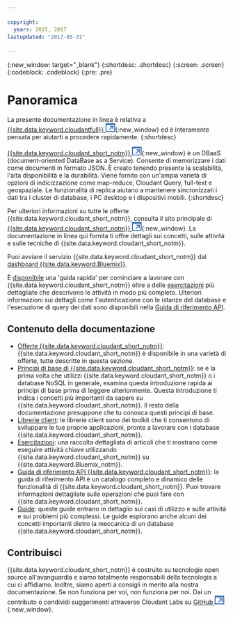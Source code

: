 ```yaml
---

copyright:
  years: 2015, 2017
lastupdated: "2017-05-31"

---
```


{:new_window: target="_blank"}
{:shortdesc: .shortdesc}
{:screen: .screen}
{:codeblock: .codeblock}
{:pre: .pre}

# Panoramica

La presente documentazione in linea è relativa a [{{site.data.keyword.cloudantfull}} ![Icona link esterno](images/launch-glyph.svg "Icona link esterno")](http://www.ibm.com/analytics/us/en/technology/cloud-data-services/cloudant/){:new_window}
ed è interamente pensata per aiutarti a procedere rapidamente.
{:shortdesc}

[{{site.data.keyword.cloudant_short_notm}} ![Icona link esterno](images/launch-glyph.svg "Icona link esterno")](https://www.youtube.com/watch?v=xfO3m1I3SKg&feature=youtu.be){:new_window}
è un DBaaS (document-oriented DataBase as a Service).
Consente di memorizzare i dati come documenti in formato JSON.
È creato tenendo presente la scalabilità,
l'alta disponibilità
e la durabilità.
Viene fornito con un'ampia varietà di opzioni di indicizzazione come map-reduce,
Cloudant Query,
full-text e
geospaziale.
Le funzionalità di replica aiutano a mantenere sincronizzati i dati
tra i cluster di database, i PC desktop e i dispositivi mobili.
{:shortdesc}

Per ulteriori informazioni su tutte le offerte {{site.data.keyword.cloudant_short_notm}},
consulta il sito principale di [{{site.data.keyword.cloudant_short_notm}} ![Icona link esterno](images/launch-glyph.svg "Icona link esterno")](http://www.ibm.com/analytics/us/en/technology/cloud-data-services/cloudant/){:new_window}.
La documentazione in linea qui fornita ti offre
dettagli sui concetti, sulle attività e sulle tecniche di
{{site.data.keyword.cloudant_short_notm}}.

Puoi avviare il servizio {{site.data.keyword.cloudant_short_notm}} dal
[dashboard {{site.data.keyword.Bluemix}}](https://console.ng.bluemix.net/catalog/services/cloudant-nosql-db/).

È [disponibile](index.html) una 'guida rapida' per cominciare a lavorare con {{site.data.keyword.cloudant_short_notm}}
oltre a delle
[esercitazioni](tutorials/index.html) più dettagliate che descrivono le attività in modo più completo.
Ulteriori informazioni sui dettagli come l'autenticazione con le istanze del database
e l'esecuzione di query dei dati
sono disponibili nella [Guida di riferimento API](api/index.html).

<div id="contents"></div>

## Contenuto della documentazione

*	[Offerte {{site.data.keyword.cloudant_short_notm}}](offerings/index.html): {{site.data.keyword.cloudant_short_notm}} è disponibile in una
varietà di offerte,
	tutte descritte in questa sezione.
*	[Principi di base di {{site.data.keyword.cloudant_short_notm}}](basics/index.html):
  se è la prima volta che utilizzi {{site.data.keyword.cloudant_short_notm}} o i database NoSQL in generale,
	esamina questa introduzione rapida ai principi di base prima di leggere ulteriormente.
	Questa introduzione ti indica i concetti più importanti da sapere su {{site.data.keyword.cloudant_short_notm}}.
	Il resto della documentazione presuppone che tu conosca questi principi di base.
*	[Librerie client](libraries/index.html): le librerie client sono dei toolkit
	che ti consentono di sviluppare le tue proprie applicazioni,
	pronte a lavorare con i database {{site.data.keyword.cloudant_short_notm}}.
* [Esercitazioni](tutorials/index.html): una raccolta dettagliata di articoli
  che ti mostrano come eseguire attività chiave utilizzando {{site.data.keyword.cloudant_short_notm}} su {{site.data.keyword.Bluemix_notm}}.
*	[Guida di riferimento API {{site.data.keyword.cloudant_short_notm}}](api/index.html): la guida di riferimento API
	è un catalogo completo e dinamico delle funzionalità di {{site.data.keyword.cloudant_short_notm}}.
	Puoi trovare informazioni dettagliate sulle operazioni che puoi fare con {{site.data.keyword.cloudant_short_notm}}.
*	[Guide](guides/index.html): queste guide entrano in dettaglio sui
	casi di utilizzo e sulle attività e sui problemi più complessi.
	Le guide esplorano anche alcuni dei concetti importanti dietro la meccanica di un database {{site.data.keyword.cloudant_short_notm}}.

## Contribuisci

{{site.data.keyword.cloudant_short_notm}} è costruito su tecnologie open source all'avanguardia
e siamo totalmente responsabili della tecnologia a cui ci affidiamo.
Inoltre, siamo aperti a consigli in merito alla nostra documentazione.
Se non funziona per voi,
non funziona per noi.
Dai un contributo o condividi suggerimenti attraverso
Cloudant Labs su [GitHub ![Icona link esterno](images/launch-glyph.svg "Icona link esterno")](https://github.com/cloudant-labs/slate){:new_window}.
